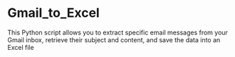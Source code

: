 # Gmail_to_Excel
This Python script allows you to extract specific email messages from your Gmail inbox, retrieve their subject and content, and save the data into an Excel file
